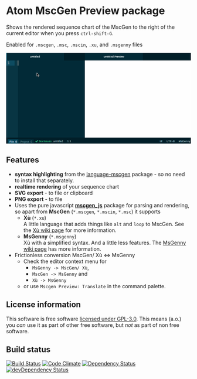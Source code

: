 # Atom MscGen Preview package

Shows the rendered sequence chart of the MscGen to the right of the current editor when you press `ctrl-shift-G`. 

Enabled for `.mscgen`, `.msc`, `.mscin`, `.xu`, and `.msgenny` files

![animated gif demoing live preview of a simple sequence chart](https://raw.githubusercontent.com/sverweij/atom-mscgen-preview/master/assets/atom-mscgen-preview.gif)

## Features
- **syntax highlighting** from the [language-mscgen](https://atom.io/packages/language-mscgen) package - so no need to install that separately.
- **realtime rendering** of your sequence chart
- **SVG export** - to file or clipboard
- **PNG export** - to file
- Uses the pure javascript **[mscgen_js](https://github.com/sverweij/mscgen_js)** package for parsing and rendering, so apart from **MscGen** (`*.mscgen`, `*.mscin`, `*.msc`) it supports
  - **Xù** (`*.xu`)    
    A little language that adds things like `alt` and `loop` to MscGen.
    See the [Xù wiki page](https://github.com/sverweij/mscgen_js/blob/master/wikum/xu.md)
    for more information.
  - **MsGenny** (`*.msgenny`)    
    Xù with a simplified syntax. And a little less features. The
    [MsGenny wiki page](https://github.com/sverweij/mscgen_js/blob/master/wikum/msgenny.md)
    has more information.
- Frictionless conversion MscGen/ Xù <=> MsGenny    
  - Check the editor context menu for
    - `MsGenny -> MscGen/ Xù`,
    - `MscGen -> MsGenny` and
    - `Xù -> MsGenny`
  - or use `Mscgen Preview: Translate` in the command palette.


## License information
This software is free software [licensed under GPL-3.0](LICENSE.md). This means (a.o.) you _can_ use
it as part of other free software, but _not_ as part of non free software.

## Build status
[![Build Status](https://travis-ci.org/sverweij/atom-mscgen-preview.svg?branch=master)](https://travis-ci.org/sverweij/atom-mscgen-preview)
[![Code Climate](https://codeclimate.com/github/sverweij/atom-mscgen-preview/badges/gpa.svg)](https://codeclimate.com/github/sverweij/atom-mscgen-preview)
[![Dependency Status](https://david-dm.org/sverweij/atom-mscgen-preview.svg)](https://david-dm.org/sverweij/atom-mscgen-preview)
[![devDependency Status](https://david-dm.org/sverweij/atom-mscgen-preview/dev-status.svg)](https://david-dm.org/sverweij/atom-mscgen-preview#info=devDependencies)
